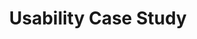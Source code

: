 ---
# This topic lives at
# https://digital.gov/topics/usability-case-study

# Topic Title
title: "Usability Case Study"

# description — keep it short and clear
summary: ""

# Weight
weight: 1

# For more information on managing topics,
# see https://github.com/GSA/digitalgov.gov/wiki/topics
---
